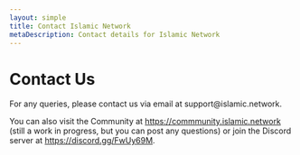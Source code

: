 ```yaml
---
layout: simple
title: Contact Islamic Network
metaDescription: Contact details for Islamic Network
---
```


# Contact Us

For any queries, please contact us via email at &#115;&#117;&#112;&#112;&#111;&#114;&#116;&#064;&#105;&#115;&#108;&#097;&#109;&#105;&#099;&#046;&#110;&#101;&#116;&#119;&#111;&#114;&#107;.

You can also visit the Community at <a href="https://commmunity.islamic.network">https://commmunity.islamic.network</a> (still a work in progress, but you can post any questions) or join the Discord server at <a href="https://discord.gg/FwUy69M">https://discord.gg/FwUy69M</a>.
